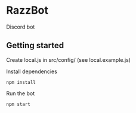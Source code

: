 # RazzBot
Discord bot

## Getting started

Create local.js in src/config/ (see local.example.js)

Install dependencies

```
npm install
```

Run the bot
```
npm start
```